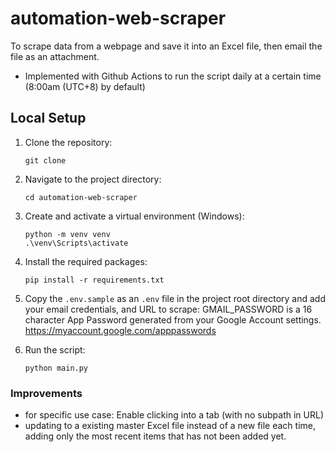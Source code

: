 # automation-web-scraper
To scrape data from a webpage and save it into an Excel file, then email the file as an attachment.
- Implemented with Github Actions to run the script daily at a certain time (8:00am (UTC+8) by default)

## Local Setup

1. Clone the repository:
   ```
   git clone
    ```
2. Navigate to the project directory:
    ```
    cd automation-web-scraper
    ```
3. Create and activate a virtual environment (Windows):
    ```
    python -m venv venv
    .\venv\Scripts\activate 
    ```
4. Install the required packages:
    ```
    pip install -r requirements.txt
    ```
5. Copy the `.env.sample` as an `.env` file in the project root directory and add your email credentials, and URL to scrape:
GMAIL_PASSWORD is a 16 character App Password generated from your Google Account settings.
https://myaccount.google.com/apppasswords

6. Run the script:
    ```
    python main.py
    ```

### Improvements 
- for specific use case: Enable clicking into a tab (with no subpath in URL)
- updating to a existing master Excel file instead of a new file each time, adding only the most recent items that has not been added yet. 
